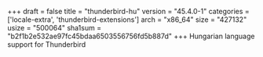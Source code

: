 +++
draft = false
title = "thunderbird-hu"
version = "45.4.0-1"
categories = ['locale-extra', 'thunderbird-extensions']
arch = "x86_64"
size = "427132"
usize = "500064"
sha1sum = "b2f1b2e532ae97fc45bdaa6503556756fd5b887d"
+++
Hungarian language support for Thunderbird